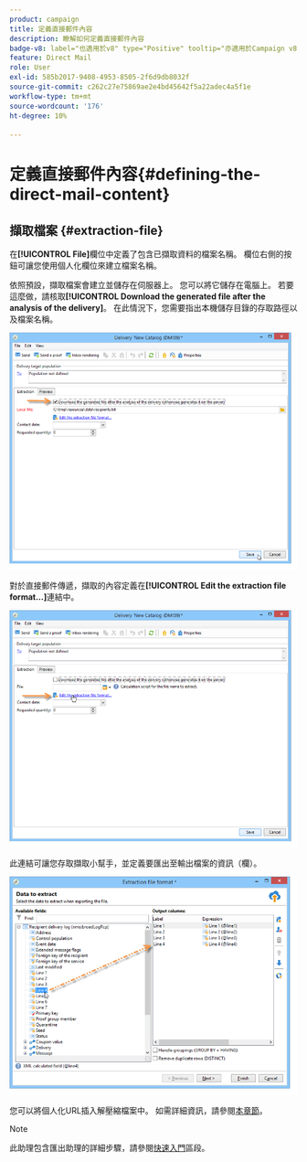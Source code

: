 ```yaml
---
product: campaign
title: 定義直接郵件內容
description: 瞭解如何定義直接郵件內容
badge-v8: label="也適用於v8" type="Positive" tooltip="亦適用於Campaign v8"
feature: Direct Mail
role: User
exl-id: 585b2017-9408-4953-8505-2f6d9db8032f
source-git-commit: c262c27e75869ae2e4bd45642f5a22adec4a5f1e
workflow-type: tm+mt
source-wordcount: '176'
ht-degree: 10%

---
```


# 定義直接郵件內容{#defining-the-direct-mail-content}

## 擷取檔案 {#extraction-file}

在&#x200B;**[!UICONTROL File]**&#x200B;欄位中定義了包含已擷取資料的檔案名稱。 欄位右側的按鈕可讓您使用個人化欄位來建立檔案名稱。

依照預設，擷取檔案會建立並儲存在伺服器上。 您可以將它儲存在電腦上。 若要這麼做，請核取&#x200B;**[!UICONTROL Download the generated file after the analysis of the delivery]**。 在此情況下，您需要指出本機儲存目錄的存取路徑以及檔案名稱。

![](assets/s_ncs_user_mail_delivery_local_file.png)

對於直接郵件傳遞，擷取的內容定義在&#x200B;**[!UICONTROL Edit the extraction file format...]**&#x200B;連結中。

![](assets/s_ncs_user_mail_delivery_format_link.png)

此連結可讓您存取擷取小幫手，並定義要匯出至輸出檔案的資訊（欄）。

![](assets/s_ncs_user_mail_delivery_format_wz.png)

您可以將個人化URL插入解壓縮檔案中。 如需詳細資訊，請參閱[本章節](../../web/using/publishing-a-web-form.md)。

>[!NOTE]
>
>此助理包含匯出助理的詳細步驟，請參閱[快速入門](../../platform/using/executing-export-jobs.md)區段。
